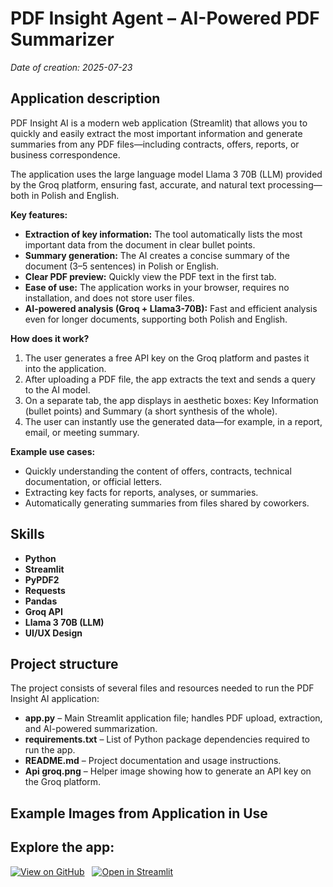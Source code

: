 # PDF Insight Agent – AI-Powered PDF Summarizer

*Date of creation: 2025-07-23*

## Application description

PDF Insight AI is a modern web application (Streamlit) that allows you to quickly and easily extract the most important information and generate summaries from any PDF files—including contracts, offers, reports, or business correspondence.

The application uses the large language model Llama 3 70B (LLM) provided by the Groq platform, ensuring fast, accurate, and natural text processing—both in Polish and English.

**Key features:**

- **Extraction of key information:** The tool automatically lists the most important data from the document in clear bullet points.
- **Summary generation:** The AI creates a concise summary of the document (3–5 sentences) in Polish or English.
- **Clear PDF preview:** Quickly view the PDF text in the first tab.
- **Ease of use:** The application works in your browser, requires no installation, and does not store user files.
- **AI-powered analysis (Groq + Llama3-70B):** Fast and efficient analysis even for longer documents, supporting both Polish and English.

**How does it work?**

1. The user generates a free API key on the Groq platform and pastes it into the application.
2. After uploading a PDF file, the app extracts the text and sends a query to the AI model.
3. On a separate tab, the app displays in aesthetic boxes: Key Information (bullet points) and Summary (a short synthesis of the whole).
4. The user can instantly use the generated data—for example, in a report, email, or meeting summary.

**Example use cases:**

- Quickly understanding the content of offers, contracts, technical documentation, or official letters.
- Extracting key facts for reports, analyses, or summaries.
- Automatically generating summaries from files shared by coworkers.

## Skills

- **Python**
- **Streamlit**
- **PyPDF2**
- **Requests**
- **Pandas**
- **Groq API**
- **Llama 3 70B (LLM)**
- **UI/UX Design**

## Project structure

The project consists of several files and resources needed to run the PDF Insight AI application:

- **app.py** – Main Streamlit application file; handles PDF upload, extraction, and AI-powered summarization.
- **requirements.txt** – List of Python package dependencies required to run the app.
- **README.md** – Project documentation and usage instructions.
- **Api groq.png** – Helper image showing how to generate an API key on the Groq platform.

## Example Images from Application in Use

## Explore the app:

[![View on GitHub](https://img.shields.io/badge/View%20on-GitHub-black?logo=github)](https://github.com/jcwigon/pdf_summarization_aiagent)
&nbsp;
[![Open in Streamlit](https://img.shields.io/badge/Open%20in-Streamlit-ff4b4b?logo=streamlit&logoColor=white)](https://pdfsummarizationaiagent-5u7fuvywmjy8wav5cudj8g.streamlit.app/)



